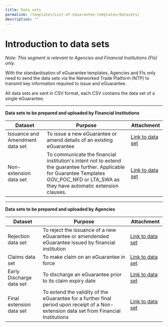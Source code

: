 ```yaml
---
title: Data sets
permalink: /templates/List-of-eGuarantee-templates/datasets/
description: ""
---
```

# Introduction to data sets
*Note: This segment is relevant to Agencies and Financial Institutions (FIs) only.*

With the standardisation of eGuarantee templates, Agencies and FIs only need to send the data sets via the Networked Trade Platform (NTP) to transmit key information required to issue and eGuarantee.

All data sets are sent in CSV format, each CSV contains the data set of a single eGuarantee.

****

**Data sets to be prepared and uploaded by Financial Institutions**


| Dataset | Purpose | Attachment |
| -------- | -------- | -------- |
| Issuance and Amendment data set     | To issue a new eGuarantee or amend details of an existing eGuarantee     |  [Link to data set](https://go.gov.sg/issuanceamendmentdataset)   |
| Non-extension data set     | To communicate the financial institution's intent not to extend the guarantee further. Applicable for Guarantee Templates GOV_POC_NFD or LTA_SWA as they have automatic extension clauses.    |  [Link to data set](https://go.gov.sg/nonextensiondataset)  |


****

**Data sets to be prepared and uploaded by Agencies**


| Dataset | Purpose | Attachment |
| -------- | -------- | -------- |
| Rejection data set     | To reject the issuance of a new eGuarantee or amendended eGuarantee issued by financial institution  | [Link to data set](https://go.gov.sg/rejectiondataset)    |
| Claims data set     | To make claim on an eGuarantee in force | [Link to data set](https://go.gov.sg/claimsdataset)    |
| Early Discharge  data set     | To discharge an eGuarantee prior to its claim expiry date | [Link to data set](https://go.gov.sg/earlydischargedataset)     |
| Final extension  data set     | To extend the validity of the eGuarantee for a further final period upon receipt of a Non-extension data set from Financial Institutions  | [Link to data set](https://go.gov.sg/finalextensiondataset)     |